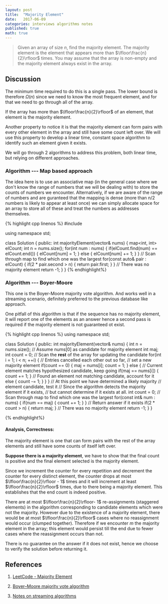 ```yaml
---
layout: post
title:  "Majority Element"
date:   2017-06-09
categories: interviews algorithms notes
published: true
math: true
---
```


>Given an array of size $n$, find the majority element. The majority element is the element that appears more than $\lfloor\frac{n}{2}\rfloor$ times. You may assume that the array is non-empty and the majority element always exist in the array.

## Discussion

The minimum time required to do this is a single pass. The lower bound is therefore $\Omega(n)$ since we need to know the most frequent element, and for that we need to go through all of the array.

If the array has more than $\lfloor\frac{n}{2}\rfloor$ of an element, that element is the majority element.

Another property to notice it is that the majority element can form pairs with every other element in the array and still have some count left over. We will use this property to develop a linear time, constant space algorithm to identify such an element given it exists.

We will go through 2 algorithms to address this problem, both linear time, but relying on different approaches.

### Algorithm  --- Map based approach

The idea here is to use an associative map (in the general case where we don't know the range of numbers that we will be dealing with) to store the counts of numbers we encounter. Alternatively, if we are aware of the range of numbers and are guranteed that the mapping is dense (more than n/2 numbers is likely to appear at least once) we can simply allocate space for an array to store all of these and treat the numbers as addresses themselves.

{% highlight cpp linenos %}
#include <map>

using namespace std;

class Solution
{
    public:
    int majorityElement(vector<int>& nums)
    {
        map<int, int> elCount;
        int n = nums.size();
        for(int num : nums)
        {
            if(elCount.find(num) == elCount.end())
            {
                elCount[num] = 1;
            }
            else
            {
                elCount[num] += 1;
            }
        }
        // Scan through map to find which one was the largest
        for(const auto& pair : elCount)
        {
            if(2 * pair.second > n)
            {
                return pair.first;
            }
        }
        // There was no majority element
        return -1;
    }
}
{% endhighlight%} 

### Algorithm --- Boyer-Moore

This one is the Boyer-Moore majority vote algorithm. And works well in a streaming scenario, definitely preferred to the previous database like approach.



One pitfall of this algorithm is that if the sequence has no majority element, it will report one of the elements as an answer hence a second pass is required if the majority element is not guaranteed ot exist.

{% highlight cpp linenos %}
using namespace std;

class Solution
{
    public:
    int majorityElement(vector<int>& nums)
    {
        int n = nums.size();
        // Assume nums[0] as candidate for majority element
        int maj;
        int count = 0;
        // Scan the **rest** of the array for updating the candidate
        for(int i = 1; i < n; ++i)
        {
            // Entries cancelled each other out so far, 
            // set a new majority element
            if(count == 0)
            {
                maj = nums[i];
                count = 1;
            }
            else
            {
                // Current element matches hypothesized candidate, keep going
                if(maj == nums[i])
                {
                    count += 1;
                }
                // Found an element not matching candidate, account for it
                else
                {
                    count -= 1;
                }
            }
        }
        // At this point we have determined a likely majority
        // element candidate, test it
        // Since the algorithm detects the majority element if it exists,
        // but cannot determine if it exists at all.
        int count = 0;
        // Scan through map to find which one was the largest
        for(const int& num : nums)
        {
            if(num == maj)
            {
                count += 1;
            }
        }
        // Return answer if it exists
        if(2 * count > n)
        {
            return maj;
        }
        // There was no majority element
        return -1;
    }
}

{% endhighlight%}



#### Analysis, Correctness:

The majority element is one that can form pairs with the rest of the array elements and still have some counts of itself left over.



**Suppose there is a majority element**, we have to show that the final count is positive and the final element selected is the majority element.



Since we increment the counter for every repetition and decrement the counter for every distinct element, the counter drops at most $\lfloor\frac{n}{2}\rfloor - 1$ times and it will increment at least $\lfloor\frac{n}{2}\rfloor$ times, due to there being a majority element. This establishes that the end count is indeed positive.



There are at most $\lfloor\frac{n}{2}\rfloor- 1$ re-assignments (staggered elements) in the algorithm corresponding to candidate elements which were not the majority. However due to the existence of a majority element, there would be at most $\lfloor\frac{n}{2}\rfloor$ cases where no reassignment would occur (clumped together). Therefore if we encounter $m$ the majority element in the array; this element would persist till the end due to fewer cases where the reassignment occurs than not. 



There is no guarantee on the answer if it does not exist, hence we choose to verify the solution before returning it.



## References

1. [LeetCode - Majority Element](https://leetcode.com/problems/majority-element/#/description)

2. [Boyer–Moore majority vote algorithm](https://en.wikipedia.org/wiki/Boyer%E2%80%93Moore_majority_vote_algorithm)

3. [Notes on streaming algorithms](http://theory.stanford.edu/~trevisan/cs154-12/notestream.pdf)